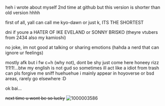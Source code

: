   heh i wrote about myself 2nd time at github but this version is shorter than old version hhhh

first of all, yall can call me kyo-dawn or just k, ITS THE SHORTEST
 
   dni if youre a HATER OF IKE EVELAND or SONNY BRISKO (theyre vtubers from 2434 also my kamioshi)
  
no joke, im not good at talking or sharing emotions (hahda a nerd that can ignore ur feelings)

  mostly afk but i fw c+h (why not), dont be shy just come here honeey rizz 1!1!1!...btw my english is not gud so sometimes ill act like a idiot from trash can pls forgive me sniff huehuehue
i mainly appear in hoyoverse or bsd areas, rarely go elsewhere :D    


ok bai... 




~~next time u wont be so lucky~~
![1000003586](https://github.com/danfxng/k./assets/165263026/a5b0c6ea-2b65-487a-80cc-e52fc595b3c2)
